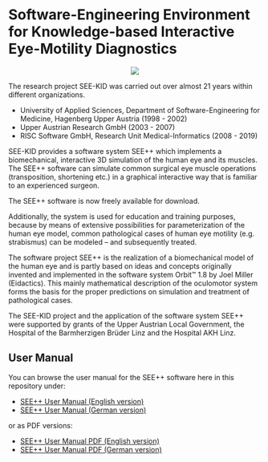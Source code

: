 # Software-Engineering Environment for Knowledge-based Interactive Eye-Motility Diagnostics
<p align="center">
  <img src="https://strabismus.at/user-manual-html/eng/splash_white.jpg" />
</p>

The research project SEE-KID was carried out over almost 21 years within different organizations.
* University of Applied Sciences, Department of Software-Engineering for Medicine, Hagenberg Upper Austria (1998 - 2002)
* Upper Austrian Research GmbH (2003 - 2007)
* RISC Software GmbH, Research Unit Medical-Informatics (2008 - 2019)

SEE-KID provides a software system SEE++ which implements a biomechanical, interactive 3D simulation of the human eye and its muscles. The SEE++ software can simulate common surgical eye muscle operations (transposition, shortening etc.) in a graphical interactive way that is familiar to an experienced surgeon.

The SEE++ software is now freely available for download.

Additionally, the system is used for education and training purposes, because by means of extensive possibilities for parameterization of the human eye model, common pathological cases of human eye motility (e.g. strabismus) can be modeled – and subsequently treated.

The software project SEE++ is the realization of a biomechanical model of the human eye and is partly based on ideas and concepts originally invented and implemented in the software system Orbit™ 1.8 by Joel Miller (Eidactics). This mainly mathematical description of the oculomotor system forms the basis for the proper predictions on simulation and treatment of pathological cases.

The SEE-KID project and the application of the software system SEE++ were supported by grants of the Upper Austrian Local Government, the Hospital of the Barmherzigen Brüder Linz and the Hospital AKH Linz.

## User Manual
You can browse the user manual for the SEE++ software here in this repository under:
* [SEE++ User Manual (English version)](https://strabismus.at/user-manual-html/eng/index.html)
* [SEE++ User Manual (German version)](https://strabismus.at/user-manual-html/ger/index.html)

or as PDF versions:
* [SEE++ User Manual PDF (English version)](https://strabismus.at/user-manual-pdf/SEEPP_Manual_ENG.pdf)
* [SEE++ User Manual PDF (German version)](https://strabismus.at/user-manual-pdf/SEEPP_Manual_DEU.pdf)
